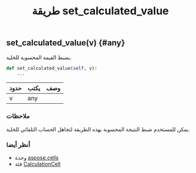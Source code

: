 ﻿---
title: طريقة set_calculated_value
second_title: Aspose.Cells for Python via .NET API المراجع
description:
type: docs
weight: 20
url: /ar/python-net/aspose.cells/calculationcell/set_calculated_value/
is_root: false
---
##  set_calculated_value(v) {#any}
يضبط القيمة المحسوبة للخلية.



```python
def set_calculated_value(self, v):
    ...
```


| حدود| يكتب| وصف|
| :- | :- | :- |
| v | any |  |
###  ملاحظات

يمكن للمستخدم ضبط النتيجة المحسوبة بهذه الطريقة لتجاهل الحساب التلقائي للخلية.


###  أنظر أيضا

* وحدة [aspose.cells](../../)
* فئة [CalculationCell](/cells/ar/python-net/aspose.cells/calculationcell)
